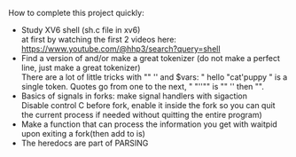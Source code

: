 How to complete this project quickly:

* Study XV6 shell (sh.c file in xv6)  
at first by watching the first 2 videos here: https://www.youtube.com/@hhp3/search?query=shell
* Find a version of and/or make a great tokenizer (do not make a perfect line, just make a great tokenizer)  
There are a lot of little tricks with "" '' and $vars: "     hello "cat'puppy " is a single token. Quotes go from one to the next, "   "''"" is "" '' then "".
* Basics of signals in forks: make signal handlers with sigaction  
  Disable control C before fork, enable it inside the fork so you can quit the current process if needed without quitting the entire program)  
* Make a function that can process the information you get with waitpid upon exiting a fork(then add to is)
* The heredocs are part of PARSING
